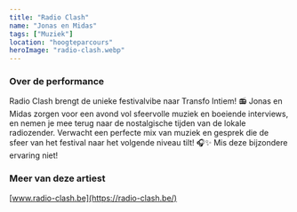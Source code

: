 ```yaml
---
title: "Radio Clash"
name: "Jonas en Midas"
tags: ["Muziek"]
location: "hoogteparcours"
heroImage: "radio-clash.webp"
---
```


### Over de performance

Radio Clash brengt de unieke festivalvibe naar Transfo Intiem!
📻 Jonas en Midas zorgen voor een avond vol sfeervolle muziek en boeiende interviews, en nemen je mee terug naar de nostalgische tijden van de lokale radiozender. Verwacht een perfecte mix van muziek en gesprek die de sfeer van het festival naar het volgende niveau tilt! 🎧✨
Mis deze bijzondere ervaring niet!

### Meer van deze artiest

[www.radio-clash.be](https://radio-clash.be/)
